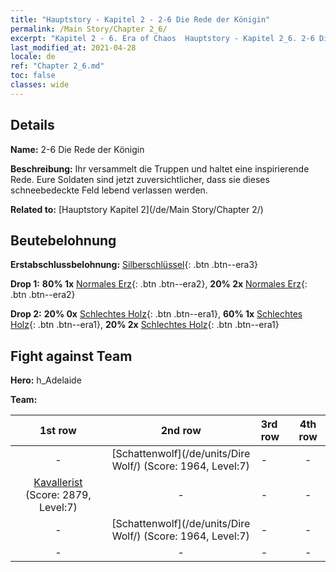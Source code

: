 ```yaml
---
title: "Hauptstory - Kapitel 2 - 2-6 Die Rede der Königin"
permalink: /Main Story/Chapter 2_6/
excerpt: "Kapitel 2 - 6. Era of Chaos  Hauptstory - Kapitel 2_6. 2-6 Die Rede der Königin"
last_modified_at: 2021-04-28
locale: de
ref: "Chapter 2_6.md"
toc: false
classes: wide
---
```


## Details

 **Name:** 2-6 Die Rede der Königin

 **Beschreibung:** Ihr versammelt die Truppen und haltet eine inspirierende Rede. Eure Soldaten sind jetzt zuversichtlicher, dass sie dieses schneebedeckte Feld lebend verlassen werden.

 **Related to:** [Hauptstory Kapitel 2](/de/Main Story/Chapter 2/)

## Beutebelohnung

 **Erstabschlussbelohnung:** [Silberschlüssel](/ItemsDE/con_693/){: .btn .btn--era3}

 **Drop 1:** **80% 1x** [Normales Erz](/ItemsDE/mat_6/){: .btn .btn--era2}, **20% 2x** [Normales Erz](/ItemsDE/mat_6/){: .btn .btn--era2}

 **Drop 2:** **20% 0x** [Schlechtes Holz](/ItemsDE/mat_1/){: .btn .btn--era1}, **60% 1x** [Schlechtes Holz](/ItemsDE/mat_1/){: .btn .btn--era1}, **20% 2x** [Schlechtes Holz](/ItemsDE/mat_1/){: .btn .btn--era1}


## Fight against Team
 **Hero:** h_Adelaide

 **Team:**


  | 1st row | 2nd row | 3rd row | 4th row |
  |:----:|:----:|:----|:----:|
  | - | [Schattenwolf](/de/units/Dire Wolf/) (Score: 1964, Level:7)  | - | - |
  | [Kavallerist](/de/units/Cavalier/) (Score: 2879, Level:7)  | - | - | - |
  | - | [Schattenwolf](/de/units/Dire Wolf/) (Score: 1964, Level:7)  | - | - |
  | - | - | - | - |


